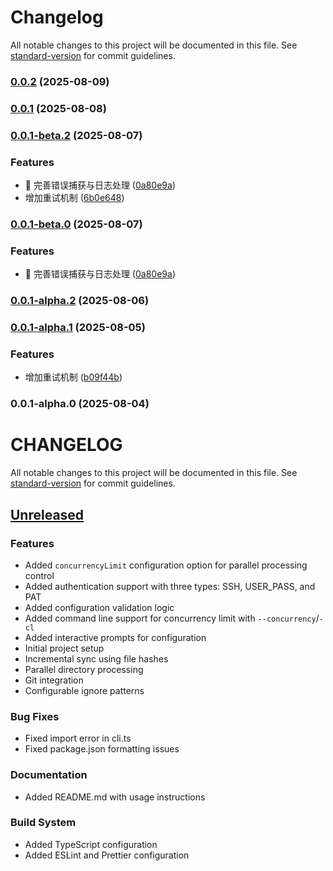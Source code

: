 # Changelog

All notable changes to this project will be documented in this file. See [standard-version](https://github.com/conventional-changelog/standard-version) for commit guidelines.

### [0.0.2](https://github.com/flow-zy/sync-upstream/compare/v0.0.1...v0.0.2) (2025-08-09)

### [0.0.1](https://github.com/flow-zy/sync-upstream/compare/v0.0.1-beta.2...v0.0.1) (2025-08-08)

### [0.0.1-beta.2](https://gitee.com/overflow_z/sync-upstream/compare/v0.0.1-alpha.2...v0.0.1-beta.2) (2025-08-07)


### Features

* 🎸 完善错误捕获与日志处理 ([0a80e9a](https://gitee.com/overflow_z/sync-upstream/commit/0a80e9af6b4471d5f4d04efb8e720d48ce10a5b4))
* 增加重试机制 ([6b0e648](https://gitee.com/overflow_z/sync-upstream/commit/6b0e6480659a007e462c4508092f2cbb9a301e81))

### [0.0.1-beta.0](https://gitee.com/overflow_z/sync-upstream/compare/v0.0.1-alpha.2...v0.0.1-beta.0) (2025-08-07)


### Features

* 🎸 完善错误捕获与日志处理 ([0a80e9a](https://gitee.com/overflow_z/sync-upstream/commit/0a80e9af6b4471d5f4d04efb8e720d48ce10a5b4))

### [0.0.1-alpha.2](https://gitee.com/overflow_z/sync-upstream/compare/v0.0.1-alpha.1...v0.0.1-alpha.2) (2025-08-06)

### [0.0.1-alpha.1](https://gitee.com/overflow_z/sync-upstream/compare/v0.0.1-alpha.0...v0.0.1-alpha.1) (2025-08-05)


### Features

* 增加重试机制 ([b09f44b](https://gitee.com/overflow_z/sync-upstream/commit/b09f44b7f8b001f762cb8e5056194fe0c96a1d5a))

### 0.0.1-alpha.0 (2025-08-04)

# CHANGELOG

All notable changes to this project will be documented in this file. See [standard-version](https://github.com/conventional-changelog/standard-version) for commit guidelines.

## [Unreleased]

### Features

- Added `concurrencyLimit` configuration option for parallel processing control
- Added authentication support with three types: SSH, USER_PASS, and PAT
- Added configuration validation logic
- Added command line support for concurrency limit with `--concurrency`/`-cl`
- Added interactive prompts for configuration
- Initial project setup
- Incremental sync using file hashes
- Parallel directory processing
- Git integration
- Configurable ignore patterns

### Bug Fixes

- Fixed import error in cli.ts
- Fixed package.json formatting issues

### Documentation

- Added README.md with usage instructions

### Build System

- Added TypeScript configuration
- Added ESLint and Prettier configuration

[Unreleased]: https://github.com/your-username/sync-tool/compare/v0.0.0...HEAD